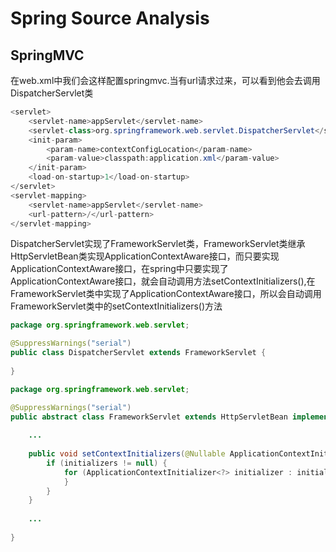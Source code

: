 # Spring Source Analysis



## SpringMVC

在web.xml中我们会这样配置springmvc.当有url请求过来，可以看到他会去调用DispatcherServlet类

```Java
<servlet>
	<servlet-name>appServlet</servlet-name>
	<servlet-class>org.springframework.web.servlet.DispatcherServlet</servlet-class>
    <init-param>
		<param-name>contextConfigLocation</param-name>
		<param-value>classpath:application.xml</param-value>
	</init-param>
	<load-on-startup>1</load-on-startup>
</servlet>
<servlet-mapping>
    <servlet-name>appServlet</servlet-name>
    <url-pattern>/</url-pattern>
</servlet-mapping>
```

DispatcherServlet实现了FrameworkServlet类，FrameworkServlet类继承HttpServletBean类实现ApplicationContextAware接口，而只要实现ApplicationContextAware接口，在spring中只要实现了ApplicationContextAware接口，就会自动调用方法setContextInitializers(),在FrameworkServlet类中实现了ApplicationContextAware接口，所以会自动调用FrameworkServlet类中的setContextInitializers()方法

```Java
package org.springframework.web.servlet;

@SuppressWarnings("serial")
public class DispatcherServlet extends FrameworkServlet {
    
}
```

```Java
package org.springframework.web.servlet;

@SuppressWarnings("serial")
public abstract class FrameworkServlet extends HttpServletBean implements ApplicationContextAware {
    
    ...
        
    public void setContextInitializers(@Nullable ApplicationContextInitializer<?>... initializers) {
		if (initializers != null) {
			for (ApplicationContextInitializer<?> initializer : initializers) {		this.contextInitializers.add((ApplicationContextInitializer<ConfigurableApplicationContext>) initializer);
			}
		}
	}    
        
    ...
    
}
```